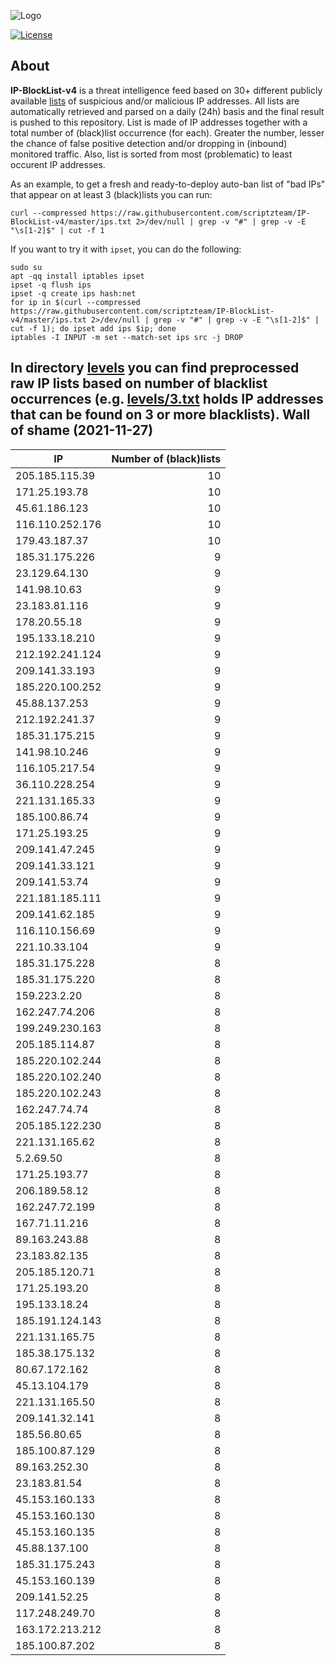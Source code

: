 ![Logo](https://i.imgur.com/PyKLAe7.png)

[![License](https://img.shields.io/badge/license-The_Unlicense-red.svg)](https://unlicense.org/)

About
----

**IP-BlockList-v4** is a threat intelligence feed based on 30+ different publicly available [lists](https://github.com/stamparm/maltrail) of suspicious and/or malicious IP addresses. All lists are automatically retrieved and parsed on a daily (24h) basis and the final result is pushed to this repository. List is made of IP addresses together with a total number of (black)list occurrence (for each). Greater the number, lesser the chance of false positive detection and/or dropping in (inbound) monitored traffic. Also, list is sorted from most (problematic) to least occurent IP addresses.

As an example, to get a fresh and ready-to-deploy auto-ban list of "bad IPs" that appear on at least 3 (black)lists you can run:

```
curl --compressed https://raw.githubusercontent.com/scriptzteam/IP-BlockList-v4/master/ips.txt 2>/dev/null | grep -v "#" | grep -v -E "\s[1-2]$" | cut -f 1
```

If you want to try it with `ipset`, you can do the following:

```
sudo su
apt -qq install iptables ipset
ipset -q flush ips
ipset -q create ips hash:net
for ip in $(curl --compressed https://raw.githubusercontent.com/scriptzteam/IP-BlockList-v4/master/ips.txt 2>/dev/null | grep -v "#" | grep -v -E "\s[1-2]$" | cut -f 1); do ipset add ips $ip; done
iptables -I INPUT -m set --match-set ips src -j DROP
```

In directory [levels](levels) you can find preprocessed raw IP lists based on number of blacklist occurrences (e.g. [levels/3.txt](levels/3.txt) holds IP addresses that can be found on 3 or more blacklists).
Wall of shame (2021-11-27)
----

|IP|Number of (black)lists|
|---|--:|
205.185.115.39|10
171.25.193.78|10
45.61.186.123|10
116.110.252.176|10
179.43.187.37|10
185.31.175.226|9
23.129.64.130|9
141.98.10.63|9
23.183.81.116|9
178.20.55.18|9
195.133.18.210|9
212.192.241.124|9
209.141.33.193|9
185.220.100.252|9
45.88.137.253|9
212.192.241.37|9
185.31.175.215|9
141.98.10.246|9
116.105.217.54|9
36.110.228.254|9
221.131.165.33|9
185.100.86.74|9
171.25.193.25|9
209.141.47.245|9
209.141.33.121|9
209.141.53.74|9
221.181.185.111|9
209.141.62.185|9
116.110.156.69|9
221.10.33.104|9
185.31.175.228|8
185.31.175.220|8
159.223.2.20|8
162.247.74.206|8
199.249.230.163|8
205.185.114.87|8
185.220.102.244|8
185.220.102.240|8
185.220.102.243|8
162.247.74.74|8
205.185.122.230|8
221.131.165.62|8
5.2.69.50|8
171.25.193.77|8
206.189.58.12|8
162.247.72.199|8
167.71.11.216|8
89.163.243.88|8
23.183.82.135|8
205.185.120.71|8
171.25.193.20|8
195.133.18.24|8
185.191.124.143|8
221.131.165.75|8
185.38.175.132|8
80.67.172.162|8
45.13.104.179|8
221.131.165.50|8
209.141.32.141|8
185.56.80.65|8
185.100.87.129|8
89.163.252.30|8
23.183.81.54|8
45.153.160.133|8
45.153.160.130|8
45.153.160.135|8
45.88.137.100|8
185.31.175.243|8
45.153.160.139|8
209.141.52.25|8
117.248.249.70|8
163.172.213.212|8
185.100.87.202|8
